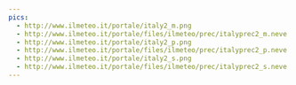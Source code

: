 ```yaml
---
pics:
  - http://www.ilmeteo.it/portale/italy2_m.png
  - http://www.ilmeteo.it/portale/files/ilmeteo/prec/italyprec2_m.neve.png
  - http://www.ilmeteo.it/portale/italy2_p.png
  - http://www.ilmeteo.it/portale/files/ilmeteo/prec/italyprec2_p.neve.png
  - http://www.ilmeteo.it/portale/italy2_s.png
  - http://www.ilmeteo.it/portale/files/ilmeteo/prec/italyprec2_s.neve.png
---
```

